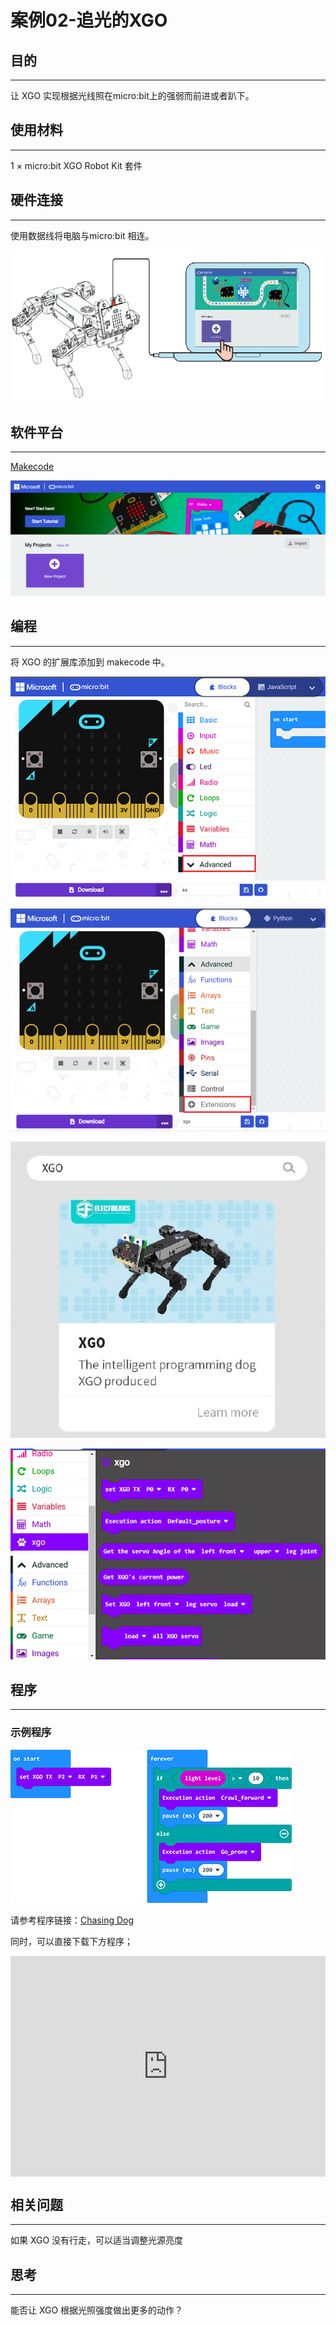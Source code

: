 # 案例02-追光的XGO



## 目的
---
让 XGO 实现根据光线照在micro:bit上的强弱而前进或者趴下。



## 使用材料
---
1 × micro:bit XGO Robot Kit 套件



## 硬件连接
---
使用数据线将电脑与micro:bit 相连。

![](./images/microbit-xgo-robot-kit-22.png)



## 软件平台
---
[Makecode](https://makecode.microbit.org/#)

![](./images/microbit-xgo-robot-kit-10.png)



## 编程
---


将 XGO 的扩展库添加到 makecode 中。

![](./images/microbit-xgo-robot-kit-11.png)

![](./images/microbit-xgo-robot-kit-12.png)

![](./images/microbit-xgo-robot-kit-13.png)

![](./images/microbit-xgo-robot-kit-14.png)



## 程序
---

### 示例程序



![](./images/microbit-xgot-robot-kit-case01-out-of-the-square-02.png)



请参考程序链接：[Chasing Dog](https://makecode.microbit.org/_YVJe8eefmbqo)

同时，可以直接下载下方程序；

<div style="position:relative;height:0;padding-bottom:70%;overflow:hidden;"><iframe style="position:absolute;top:0;left:0;width:100%;height:100%;" src="https://makecode.microbit.org/#pub:_YVJe8eefmbqo" frameborder="0" sandbox="allow-popups allow-forms allow-scripts allow-same-origin"></iframe></div> 



## 相关问题
---
如果 XGO 没有行走，可以适当调整光源亮度



## 思考
---
能否让 XGO 根据光照强度做出更多的动作？
